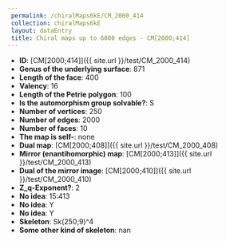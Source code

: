 ```yaml
--- 
 permalink: /chiralMaps6kE/CM_2000_414 
 collection: chiralMaps6kE
 layout: dataEntry
 title: Chiral maps up to 6000 edges - CM[2000;414]
---
```


- **ID**: [CM[2000;414]]({{ site.url }}/test/CM_2000_414)
- **Genus of the underlying surface**: 871
- **Length of the face**: 400
- **Valency**: 16
- **Length of the Petrie polygon**: 100
- **Is the automorphism group solvable?**: S
- **Number of vertices**: 250
- **Number of edges**: 2000
- **Number of faces**: 10
- **The map is self-**: none
- **Dual map**: [CM[2000;408]]({{ site.url }}/test/CM_2000_408)
- **Mirror (enantihomorphic) map**: [CM[2000;413]]({{ site.url }}/test/CM_2000_413)
- **Dual of the mirror image**: [CM[2000;410]]({{ site.url }}/test/CM_2000_410)
- **Z_q-Exponent?**: 2
- **No idea**:  15:413
- **No idea**: Y
- **No idea**: Y
- **Skeleton**: Sk(250;9)^4
- **Some other kind of skeleton**: nan
